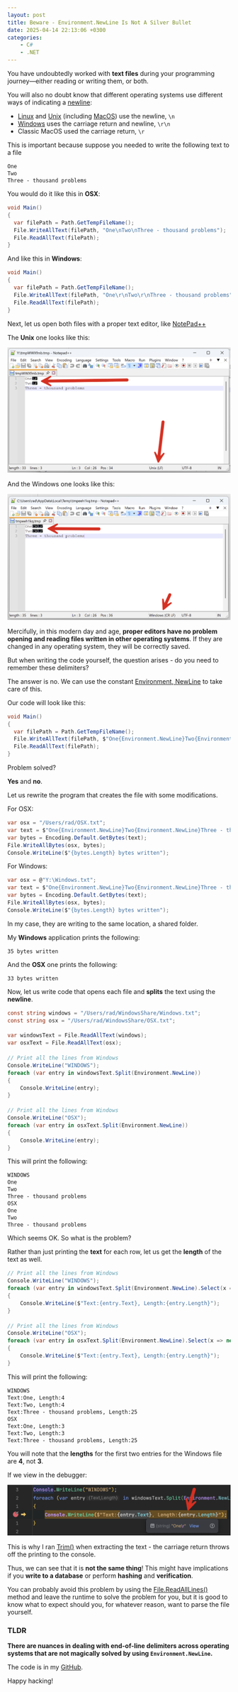 ```yaml
---
layout: post
title: Beware - Environment.NewLine Is Not A Silver Bullet
date: 2025-04-14 22:13:06 +0300
categories:
    - C#
    - .NET
---
```


You have undoubtedly worked with **text files** during your programming journey—either reading or writing them, or both.

You will also no doubt know that different operating systems use different ways of indicating a [newline](https://en.wikipedia.org/wiki/Newline):

- [Linux](https://en.wikipedia.org/wiki/Linux) and [Unix](https://en.wikipedia.org/wiki/Unix) (including [MacOS](https://en.wikipedia.org/wiki/MacOS)) use the newline, `\n`
- [Windows](https://en.wikipedia.org/wiki/Microsoft_Windows) uses the carriage return and newline, `\r\n`
- Classic MacOS used the carriage return, `\r`

This is important because suppose you needed to write the following text to a file

```plaintext
One
Two 
Three - thousand problems
```

You would do it like this in **OSX**:

```c#
void Main()
{
  var filePath = Path.GetTempFileName();
  File.WriteAllText(filePath, "One\nTwo\nThree - thousand problems");
  File.ReadAllText(filePath);
}

```

And like this in **Windows**:

```c#
void Main()
{
  var filePath = Path.GetTempFileName();
  File.WriteAllText(filePath, "One\r\nTwo\r\nThree - thousand problems");
  File.ReadAllText(filePath);
}

```

Next, let us open both files with a proper text editor, like [NotePad++](https://notepad-plus-plus.org/)

The **Unix** one looks like this:

![UnixText](../images/2025/04/UnixText.png)

And the Windows one looks like this:

![WindowsText](../images/2025/04/WindowsText.png)

Mercifully, in this modern day and age, **proper editors have no problem opening and reading files written in other operating systems**. If they are changed in any operating system, they will be correctly saved.

But when writing the code yourself, the question arises - do you need to remember these delimiters?

The answer is no. We can use the constant [Environment, NewLine](https://learn.microsoft.com/en-us/dotnet/api/system.environment.newline?view=net-9.0) to take care of this.

Our code will look like this:

```c#
void Main()
{
  var filePath = Path.GetTempFileName();
  File.WriteAllText(filePath, $"One{Environment.NewLine}Two{Environment.NewLine}Three - thousand problems");
  File.ReadAllText(filePath);
}

```

Problem solved?

**Yes** and **no**.

Let us rewrite the program that creates the file with some modifications.

For OSX:

```c#
var osx = "/Users/rad/OSX.txt";
var text = $"One{Environment.NewLine}Two{Environment.NewLine}Three - thousand problems";
var bytes = Encoding.Default.GetBytes(text);
File.WriteAllBytes(osx, bytes);
Console.WriteLine($"{bytes.Length} bytes written");
```

For Windows:

```c#
var osx = @"Y:\Windows.txt";
var text = $"One{Environment.NewLine}Two{Environment.NewLine}Three - thousand problems";
var bytes = Encoding.Default.GetBytes(text);
File.WriteAllBytes(osx, bytes);
Console.WriteLine($"{bytes.Length} bytes written");
```

In my case, they are writing to the same location, a shared folder.

My **Windows** application prints the following:

```plaintext
35 bytes written
```

And the **OSX** one prints the following:

```plaintext
33 bytes written
```

Now, let us write code that opens each file and **splits** the text using the **newline**.

```c#
const string windows = "/Users/rad/WindowsShare/Windows.txt";
const string osx = "/Users/rad/WindowsShare/OSX.txt";

var windowsText = File.ReadAllText(windows);
var osxText = File.ReadAllText(osx);

// Print all the lines from Windows
Console.WriteLine("WINDOWS");
foreach (var entry in windowsText.Split(Environment.NewLine))
{
    Console.WriteLine(entry);
}

// Print all the lines from Windows
Console.WriteLine("OSX");
foreach (var entry in osxText.Split(Environment.NewLine))
{
    Console.WriteLine(entry);
}
```

This will print the following:

```plaintext
WINDOWS
One
Two
Three - thousand problems
OSX
One
Two
Three - thousand problems

```

Which seems OK. So what is the problem?

Rather than just printing the **text** for each row, let us get the **length** of the text as well.

```c#
// Print all the lines from Windows
Console.WriteLine("WINDOWS");
foreach (var entry in windowsText.Split(Environment.NewLine).Select(x => new { Text = x.Trim(), Length = x.Length }))
{
    Console.WriteLine($"Text:{entry.Text}, Length:{entry.Length}");
}

// Print all the lines from Windows
Console.WriteLine("OSX");
foreach (var entry in osxText.Split(Environment.NewLine).Select(x => new { Text = x.Trim(), Length = x.Length }))
{
    Console.WriteLine($"Text:{entry.Text}, Length:{entry.Length}");
}
```

This will print the following:

```plaintext
WINDOWS
Text:One, Length:4
Text:Two, Length:4
Text:Three - thousand problems, Length:25
OSX
Text:One, Length:3
Text:Two, Length:3
Text:Three - thousand problems, Length:25
```

You will note that the **lengths** for the first two entries for the Windows file are **4**, not **3**.

If we view in the debugger:

![EntryWithReturn](../images/2025/04/EntryWithReturn.png)

This is why I ran [Trim()](https://learn.microsoft.com/en-us/dotnet/api/system.string.trim?view=net-9.0) when extracting the text - the carriage return throws off the printing to the console.

Thus, we can see that it is **not the same thing**! This might have implications if you **write to a database** or perform **hashing** and **verification**.

You can probably avoid this problem by using the [File.ReadAllLines()](https://learn.microsoft.com/en-us/dotnet/api/system.io.file.readalllines?view=net-9.0) method and leave the runtime to solve the problem for you, but it is good to know what to expect should you, for whatever reason, want to parse the file yourself.

### TLDR

**There are nuances in dealing with end-of-line delimiters across operating systems that are not magically solved by using `Environment.NewLine`.**

The code is in my [GitHub](https://github.com/conradakunga/BlogCode/tree/master/2025-04-14%20-%20Newlines).

Happy hacking!
